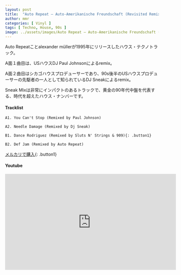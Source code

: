 ```yaml
---
layout: post
title:  "Auto Repeat – Auto-Amerikanische Freundschaft (Revisited Remixed)"
author: mmr
categories: [ Vinyl ]
tags: [ Techno, House, 90s ]
image: ../assets/images/Auto Repeat – Auto-Amerikanische Freundschaft (Revisited Remixed).webp
---
```


Auto Repeatことalexander müllerが1995年にリリースしたハウス・テクノトラック。

A面１曲目は、USハウスDJ Paul Johnsonによるremix。

A面２曲目はシカゴハウスプロデューサーであり、90s後半のUSハウスプロデューサーの先駆者の一人として知られているDJ Sneakによるremix。

Sneak Mixは非常にインパクトのあるトラックで、黄金の90年代中盤を代表する、時代を超えたハウス・ナンバーです。

#### Tracklist
```md
A1. You Can't Stop (Remixed by Paul Johnson)

A2. Needle Damage (Remixed by Dj Sneak)

B1. Dance Rodriguez (Remixed by Sluts N' Strings & 909){: .button1}

B2. Def Jam (Remixed by Auto Repeat)
```

[メルカリで購入](https://jp.mercari.com/item/m18779388918?afid=6142608987){: .button1}

#### Youtube
<iframe width="560" height="315" src="https://www.youtube.com/embed/RoD2WO18jQU?si=iVBK0iN8LA_acqso" title="YouTube video player" frameborder="0" allow="accelerometer; autoplay; clipboard-write; encrypted-media; gyroscope; picture-in-picture; web-share" referrerpolicy="strict-origin-when-cross-origin" allowfullscreen></iframe>